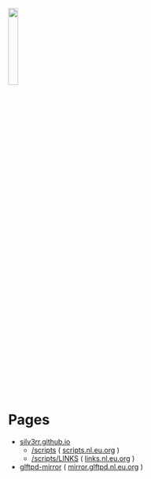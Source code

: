 <img src="https://avatars.githubusercontent.com/u/20193226?v=4" height="20%" width="20%" >

# Pages

- [silv3rr.github.io](https://silv3rr.github.io)
  - [/scripts](https://silv3rr.github.io/scripts) ( [scripts.nl.eu.org](https://scripts.nl.eu.org) )
  - [/scripts/LINKS](https://silv3rr.github.io/scripts/LINKS/) ( [links.nl.eu.org](https://links.nl.eu.org) )
- [glftpd-mirror](https://silv3rr.github.io/glftpd-mirror) ( [mirror.glftpd.nl.eu.org](https://mirror.glftpd.nl.eu.org) )
